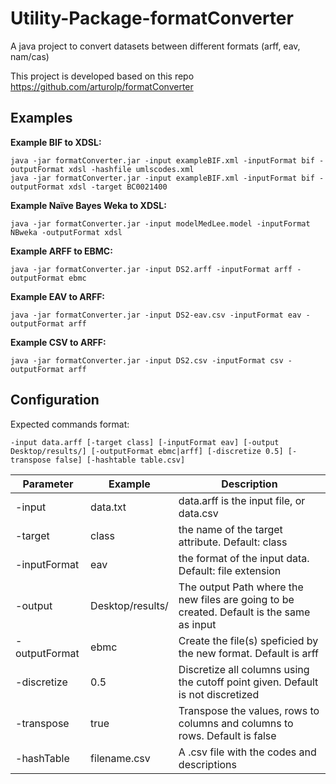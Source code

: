 # Utility-Package-formatConverter


A java project to convert datasets between different formats (arff, eav, nam/cas)

This project is developed based on this repo https://github.com/arturolp/formatConverter


## Examples
<b>Example BIF to XDSL:</b>
```
java -jar formatConverter.jar -input exampleBIF.xml -inputFormat bif -outputFormat xdsl -hashfile umlscodes.xml
java -jar formatConverter.jar -input exampleBIF.xml -inputFormat bif -outputFormat xdsl -target BC0021400
```
<b>Example Naïve Bayes Weka to XDSL:</b>
```
java -jar formatConverter.jar -input modelMedLee.model -inputFormat NBweka -outputFormat xdsl
```
<b>Example ARFF to EBMC:</b>
```
java -jar formatConverter.jar -input DS2.arff -inputFormat arff -outputFormat ebmc
```
<b>Example EAV to ARFF:</b>
```
java -jar formatConverter.jar -input DS2-eav.csv -inputFormat eav -outputFormat arff
```

<b>Example CSV to ARFF:</b>
```
java -jar formatConverter.jar -input DS2.csv -inputFormat csv -outputFormat arff
```


## Configuration
Expected commands format: 
```
-input data.arff [-target class] [-inputFormat eav] [-output Desktop/results/] [-outputFormat ebmc|arff] [-discretize 0.5] [-transpose false] [-hashtable table.csv]
```

|Parameter|Example|Description|
|-------------|-------------|-------------|
| -input | data.txt | data.arff is the input file, or data.csv |
| -target | class | the name of the target attribute. Default: class |
| -inputFormat | eav | the format of the input data. Default: file extension |
| -output | Desktop/results/ | The output Path where the new files are going to be created. Default is the same as input |
| -outputFormat |  ebmc | Create the file(s) speficied by the new format. Default is arff |
| -discretize | 0.5 | Discretize all columns using the cutoff point given. Default is not discretized |
| -transpose | true | Transpose the values, rows to columns and columns to rows. Default is false |
| -hashTable | filename.csv | A .csv file with the codes and descriptions |
